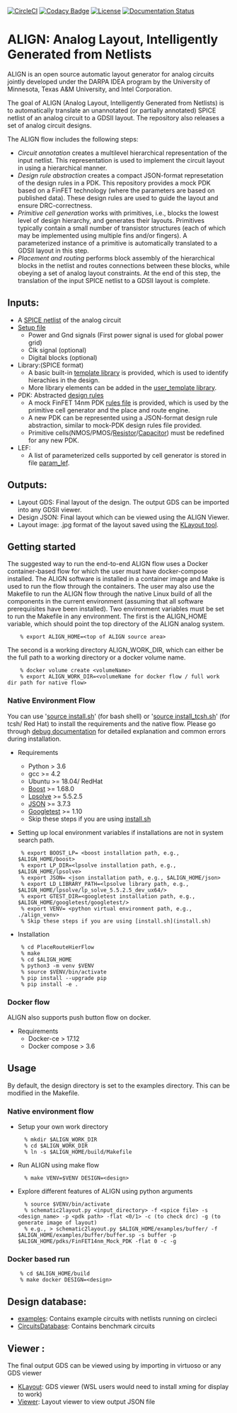 [![CircleCI](https://circleci.com/gh/ALIGN-analoglayout/ALIGN-public.svg?style=svg)](https://circleci.com/gh/ALIGN-analoglayout/ALIGN-public)
[![Codacy Badge](https://api.codacy.com/project/badge/Grade/2aeb84c0f14949909bcd342b19721d01)](https://app.codacy.com/app/ALIGN-analoglayout/ALIGN-public?utm_source=github.com&utm_medium=referral&utm_content=ALIGN-analoglayout/ALIGN-public&utm_campaign=Badge_Grade_Settings)
[![License](https://img.shields.io/badge/License-BSD%203--Clause-blue.svg)](https://opensource.org/licenses/BSD-3-Clause)
[![Documentation Status](https://readthedocs.org/projects/ansicolortags/badge/?version=latest)](https://align-public.github.io/)

# ALIGN: Analog Layout, Intelligently Generated from Netlists
ALIGN is an open source automatic layout generator for analog circuits jointly developed under the DARPA IDEA program by the University of Minnesota, Texas A&M University, and Intel Corporation. 

The goal of ALIGN (Analog Layout, Intelligently Generated from Netlists) is to automatically translate an unannotated (or partially annotated) SPICE netlist of an analog circuit to a GDSII layout. The repository also releases a set of analog circuit designs. 

The ALIGN flow includes the following steps:
* _Circuit annotation_ creates a multilevel hierarchical representation of the input netlist. This representation is used to implement the circuit layout in using a hierarchical manner. 
* _Design rule abstraction_ creates a compact JSON-format represetation of the design rules in a PDK. This repository provides a mock PDK based on a FinFET technology (where the parameters are based on published data). These design rules are used to guide the layout and ensure DRC-correctness.
* _Primitive cell generation_ works with primitives, i.e., blocks the lowest level of design hierarchy, and generates their layouts. Primitives typically contain a small number of transistor structures (each of which may be implemented using multiple fins and/or fingers). A parameterized instance of a primitive is automatically translated to a GDSII layout in this step.
* _Placement and routing_ performs block assembly of the hierarchical blocks in the netlist and routes connections between these blocks, while obeying a set of analog layout constraints. At the end of this step, the translation of the input SPICE netlist to a GDSII layout is complete. 

## Inputs:
 * A [SPICE netlist](examples/telescopic_ota/telescopic_ota.sp) of the analog circuit
 * [Setup file](examples/telescopic_ota/telescopic_ota.setup)
    - Power and Gnd signals (First power signal is used for global power grid)
    - Clk signal (optional)
    - Digital blocks (optional)
 * Library:(SPICE format)
    - A basic built-in [template library](align/config/basic_template.sp) is provided, which is used to identify hierachies in the design.
    - More library elements can be added in the [user_template library](align/config/user_template.sp).
 * PDK: Abstracted [design rules](pdks/FinFET14nm_Mock_PDK)
    - A mock FinFET 14nm PDK [rules file](pdks/FinFET14nm_Mock_PDK/layers.json) is provided, which is used by the primitive cell generator and the place and route engine.
    - A new PDK can be represented using a JSON-format design rule abstraction, similar to mock-PDK design rules file provided.
    - Primitive cells(NMOS/PMOS/[Resistor](pdks/FinFET14nm_Mock_PDK/fabric_Res.py)/[Capacitor](pdks/FinFET14nm_Mock_PDK/fabric_Cap.py)) must be redefined for any new PDK.
 * LEF:
    - A list of parameterized cells supported by cell generator is stored in file [param_lef](align/config/param_lef).

## Outputs:
 * Layout GDS: Final layout of the design. The output GDS can be imported into any GDSII viewer.
 * Design JSON: Final layout which can be viewed using the ALIGN Viewer.
 * Layout image: .jpg format of the layout saved using the [KLayout tool](https://github.com/KLayout/klayout).

## Getting started
The suggested way to run the end-to-end ALIGN flow uses a Docker container-based flow for which the user must have docker-compose installed. The ALIGN software is installed in a container image and Make is used to run the flow through the containers. The user may also use the Makefile to run the ALIGN flow through the native Linux build of all the components in the current environment (assuming that all software prerequisites have been installed).
Two environment variables must be set to run the Makefile in any environment. The first is the ALIGN\_HOME variable, which should point the top directory of the ALIGN analog system.

	    % export ALIGN_HOME=<top of ALIGN source area>

The second is a working directory ALIGN\_WORK\_DIR, which can either be the full path to a working directory or a docker volume name.  

        % docker volume create <volumeName>
        % export ALIGN_WORK_DIR=<volumeName for docker flow / full work dir path for native flow>

### Native Environment Flow

You can use '[source install.sh](install.sh)' (for bash shell) or '[source install_tcsh.sh](install_tcsh.sh)' (for tcsh/ Red Hat) to install the requirements and the native flow. Please go through [debug documentation](https://align-public.github.io/) for detailed explanation and common errors during installation.
 * Requirements
    - Python > 3.6
    - gcc >= 4.2
    - Ubuntu >= 18.04/ RedHat
    - [Boost]( https://github.com/boostorg/boost.git) >= 1.68.0
    - [Lpsolve](https://sourceforge.net/projects/lpsolve/files/lpsolve/5.5.2.5/lp_solve_5.5.2.5_source.tar.gz/download) >= 5.5.2.5
    - [JSON]( https://github.com/nlohmann/json.git) >= 3.7.3
    - [Googletest]( https://github.com/google/googletest) >= 1.10
    - Skip these steps if you are using [install.sh](install.sh)

 * Setting up local environment variables if installations are not in system search path.

        % export BOOST_LP= <boost installation path, e.g., $ALIGN_HOME/boost>
        % export LP_DIR=<lpsolve installation path, e.g., $ALIGN_HOME/lpsolve>
        % export JSON= <json installation path, e.g., $ALIGN_HOME/json>
        % export LD_LIBRARY_PATH=<lpsolve library path, e.g., $ALIGN_HOME/lpsolve/lp_solve_5.5.2.5_dev_ux64/>
        % export GTEST_DIR=<googletest installation path, e.g., $ALIGN_HOME/googletest/googletest/>
        % export VENV= <python virtual environment path, e.g., ./align_venv>
        % Skip these steps if you are using [install.sh](install.sh)
 * Installation

        % cd PlaceRouteHierFlow
        % make
        % cd $ALIGN_HOME
        % python3 -m venv $VENV 
        % source $VENV/bin/activate 
        % pip install --upgrade pip
        % pip install -e .

### Docker flow
ALIGN also supports push button flow on docker.
 * Requirements
    - Docker-ce > 17.12
    - Docker compose > 3.6

## Usage
By default, the design directory is set to the examples directory. This can be modified in the Makefile.
### Native environment flow
* Setup your own work directory

        % mkdir $ALIGN_WORK_DIR
        % cd $ALIGN_WORK_DIR
        % ln -s $ALIGN_HOME/build/Makefile
        
* Run ALIGN using make flow

        % make VENV=$VENV DESIGN=<design>

* Explore different features of ALIGN using python arguments 

        % source $VENV/bin/activate
        % schematic2layout.py <input_directory> -f <spice file> -s <design_name> -p <pdk path> -flat <0/1> -c (to check drc) -g (to generate image of layout)
        % e.g., > schematic2layout.py $ALIGN_HOME/examples/buffer/ -f $ALIGN_HOME/examples/buffer/buffer.sp -s buffer -p $ALIGN_HOME/pdks/FinFET14nm_Mock_PDK -flat 0 -c -g

### Docker based run

        % cd $ALIGN_HOME/build
        % make docker DESIGN=<design>
    
## Design database:
* [examples](examples): Contains example circuits with netlists running on circleci
* [CircuitsDatabase](CircuitsDatabase): Contains benchmark circuits
 
## Viewer :
The final output GDS can be viewed using by importing in virtuoso or any GDS viewer
* [KLayout](https://github.com/KLayout/klayout): GDS viewer (WSL users would need to install xming for display to work)
* [Viewer](Viewer): Layout viewer to view output JSON file

